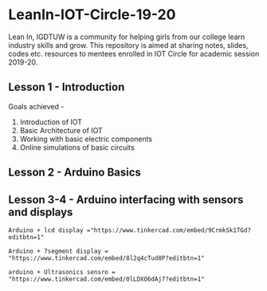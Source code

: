 # LeanIn-IOT-Circle-19-20
Lean In, IGDTUW is a community for helping girls from our college learn industry skills and grow. This repository is aimed at sharing notes, slides, codes etc. resources to mentees enrolled in IOT Circle for academic session 2019-20. 

## Lesson 1 - Introduction
Goals achieved - 
  1. Introduction of IOT
  2. Basic Architecture of IOT
  3. Working with basic electric components
  4. Online simulations of basic circuits
  
## Lesson 2 - Arduino Basics
  
## Lesson 3-4 - Arduino interfacing with sensors and displays
    Arduino + lcd display ="https://www.tinkercad.com/embed/9CrmkSk1TGd?editbtn=1"
    
    Arduino + 7segment display = "https://www.tinkercad.com/embed/8l2q4cTud8P?editbtn=1"
    
    arduino + Ultrasonics sensro = "https://www.tinkercad.com/embed/0lLDXO6dAj7?editbtn=1"

